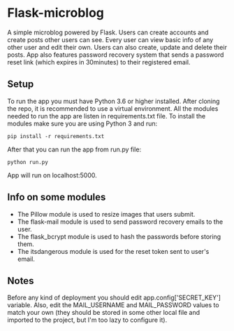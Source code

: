 # Flask-microblog

A simple microblog powered by Flask. Users can create accounts and create posts other users can see. Every user can view basic info of any other user and edit their own. Users can also create, update and delete their posts. App also features password recovery system that sends a password reset link (which expires in 30minutes) to their registered email.

## Setup

To run the app you must have Python 3.6 or higher installed. After cloning the repo, it is recommended to use a virtual environment. All the modules needed to run the app are listen in requirements.txt file. To install the modules make sure you are using Python 3 and run:

```
pip install -r requirements.txt
```

After that you can run the app from run.py file:

```
python run.py
```
App will run on localhost:5000.

## Info on some modules

* The Pillow module is used to resize images that users submit.
* The flask-mail module is used to send password recovery emails to the user.
* The flask_bcrypt module is used to hash the passwords before storing them.
* The itsdangerous module is used for the reset token sent to user's email.

## Notes

Before any kind of deployment you should edit app.config['SECRET_KEY'] variable. Also, edit the MAIL_USERNAME and MAIL_PASSWORD values to match your own (they should be stored in some other local file and imported to the project, but I'm too lazy to configure it).
